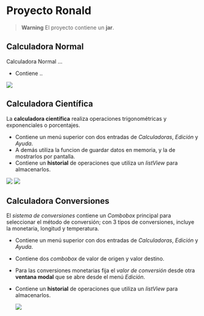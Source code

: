 # Proyecto Ronald

> **Warning**
> El proyecto contiene un **jar**.

## Calculadora Normal

Calculadora Normal ...

- Contiene ..

![](media/Calc1.png) 


## Calculadora Científica

La **calculadora científica** realiza operaciones trigonométricas y exponenciales o porcentajes.

- Contiene un menú superior con dos entradas de *Calculadoras*, *Edición* y *Ayuda*.
- A demás utiliza la funcion de guardar datos en memoria, y la de mostrarlos por pantalla.
- Contiene un **historial** de operaciones que utiliza un *listView* para almacenarlos.

![](media/Calc2.png) ![](media/CalcP.png)

## Calculadora Conversiones

El *sistema de conversiones* contiene un *Combobox* principal para seleccionar el método de conversión; con 3 tipos de conversiones, incluye la monetaria, longitud y temperatura. 

- Contiene un menú superior con dos entradas de *Calculadoras*, *Edición* y *Ayuda*.
- Contiene dos *combobox* de valor de origen y valor destino.
- Para las conversiones monetarias fija el *valor de conversión* desde otra **ventana modal** que se abre desde el menú *Edición*.
- Contiene un **historial** de operaciones que utiliza un *listView* para almacenarlos.

  ![](media/Calc3.png)
